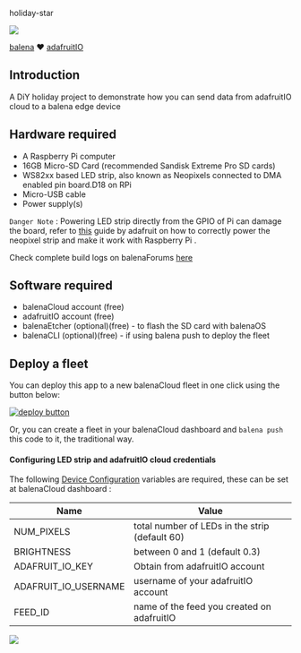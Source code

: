 holiday-star

![](https://raw.githubusercontent.com/iayanpahwa/holiday-star/master/assets/star.png)

[balena](https://balena.io) ❤️ [adafruitIO](https://io.adafruit.com) 
## Introduction

A DiY holiday project to demonstrate how you can send data from adafruitIO cloud to a balena edge device 
## Hardware required

- A Raspberry Pi computer 
- 16GB Micro-SD Card (recommended Sandisk Extreme Pro SD cards)
- WS82xx based LED strip, also known as Neopixels connected to DMA enabled pin board.D18 on RPi
- Micro-USB cable
- Power supply(s)

```Danger Note``` : Powering LED strip directly from the GPIO of Pi can damage the board, refer to [this](https://learn.adafruit.com/neopixels-on-raspberry-pi) guide by adafruit on how to correctly power the neopixel strip and make it work with Raspberry Pi .

Check complete build logs on balenaForums [here](https://forums.balena.io/t/iot-christmas-star-balena-adafruitio-build-logs/350567)

## Software required

- balenaCloud account (free)
- adafruitIO account (free)
- balenaEtcher (optional)(free) - to flash the SD card with balenaOS
- balenaCLI (optional)(free) - if using balena push to deploy the fleet
## Deploy a fleet

You can deploy this app to a new balenaCloud fleet in one click using the button below:

[![deploy button](https://balena.io/deploy.svg)](https://dashboard.balena-cloud.com/deploy?repoUrl=https://github.com/iayanpahwa/holiday-star)

Or, you can create a fleet in your balenaCloud dashboard and `balena push` this code to it, the traditional way.

#### Configuring LED strip and adafruitIO cloud credentials 

The following [Device Configuration](https://www.balena.io/docs/learn/manage/configuration/#configuration-variables) variables are required, these can be set at balenaCloud dashboard :


| Name                                  | Value                                                                                     |
| ------------------------------------- | ----------------------------------------------------------------------------------------- |
| NUM_PIXELS                            | total number of LEDs in the strip (default 60)                                            |
| BRIGHTNESS                            | between 0 and 1 (default 0.3)                                                             |
| ADAFRUIT_IO_KEY                       | Obtain from adafruitIO account                                                            |
| ADAFRUIT_IO_USERNAME                  | username of your adafruitIO account                                                       |
| FEED_ID                               | name of the feed you created on adafruitIO                                                |

![](https://raw.githubusercontent.com/iayanpahwa/holiday-star/master/assets/iot-star.jpg)
